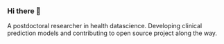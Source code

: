 ### Hi there 👋

A postdoctoral researcher in health datascience. Developing clinical prediction models and contributing to open source project along the way.
